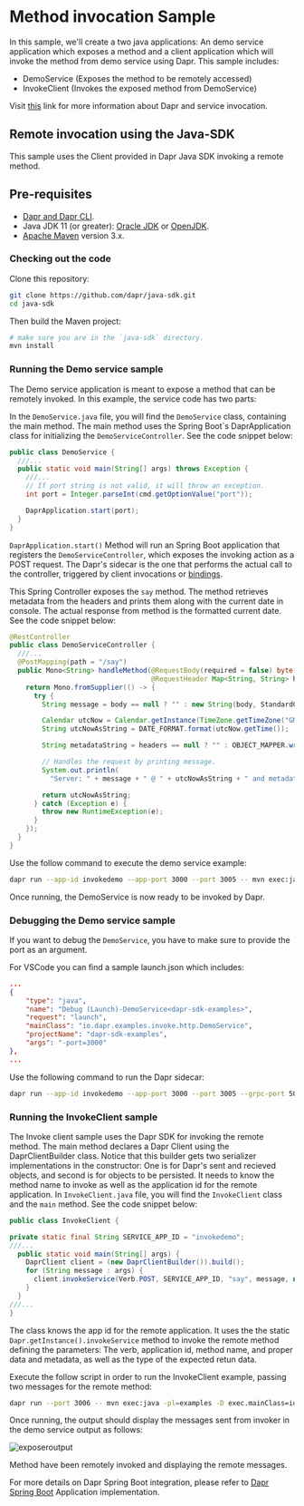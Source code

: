 # Method invocation Sample

In this sample, we'll create a two java applications: An demo service application which exposes a method and a client application which will invoke the method from demo service using Dapr.
This sample includes:

* DemoService (Exposes the method to be remotely accessed)
* InvokeClient (Invokes the exposed method from DemoService)

Visit [this](https://github.com/dapr/docs/blob/master/concepts/service-invocation/service-invocation.md) link for more information about Dapr and service invocation.
 
## Remote invocation using the Java-SDK

This sample uses the Client provided in Dapr Java SDK invoking a remote method. 

## Pre-requisites

* [Dapr and Dapr CLI](https://github.com/dapr/docs/blob/master/getting-started/environment-setup.md#environment-setup).
* Java JDK 11 (or greater): [Oracle JDK](https://www.oracle.com/technetwork/java/javase/downloads/index.html#JDK11) or [OpenJDK](https://jdk.java.net/13/).
* [Apache Maven](https://maven.apache.org/install.html) version 3.x.

### Checking out the code

Clone this repository:

```sh
git clone https://github.com/dapr/java-sdk.git
cd java-sdk
```

Then build the Maven project:

```sh
# make sure you are in the `java-sdk` directory.
mvn install
```

### Running the Demo service sample

The Demo service application is meant to expose a method that can be remotely invoked. In this example, the service code has two parts:

In the `DemoService.java` file, you will find the `DemoService` class, containing the main method. The main method uses the Spring Boot´s DaprApplication class for initializing the `DemoServiceController`. See the code snippet below:

```java
public class DemoService {
  ///...
  public static void main(String[] args) throws Exception {
    ///...
    // If port string is not valid, it will throw an exception.
    int port = Integer.parseInt(cmd.getOptionValue("port"));

    DaprApplication.start(port);
  }
}
```

`DaprApplication.start()` Method will run an Spring Boot application that registers the `DemoServiceController`, which exposes the invoking action as a POST request. The Dapr's sidecar is the one that performs the actual call to the controller, triggered by client invocations or [bindings](https://github.com/dapr/docs/blob/master/concepts/bindings/README.md).

This Spring Controller exposes the `say` method. The method retrieves metadata from the headers and prints them along with the current date in console. The actual response from method is the formatted current date. See the code snippet below:

```java
@RestController
public class DemoServiceController {
  ///...
  @PostMapping(path = "/say")
  public Mono<String> handleMethod(@RequestBody(required = false) byte[] body,
                                   @RequestHeader Map<String, String> headers) {
    return Mono.fromSupplier(() -> {
      try {
        String message = body == null ? "" : new String(body, StandardCharsets.UTF_8);

        Calendar utcNow = Calendar.getInstance(TimeZone.getTimeZone("GMT"));
        String utcNowAsString = DATE_FORMAT.format(utcNow.getTime());

        String metadataString = headers == null ? "" : OBJECT_MAPPER.writeValueAsString(headers);

        // Handles the request by printing message.
        System.out.println(
          "Server: " + message + " @ " + utcNowAsString + " and metadata: " + metadataString);

        return utcNowAsString;
      } catch (Exception e) {
        throw new RuntimeException(e);
      }
    });
  }
}
```

Use the follow command to execute the demo service example:

```sh
dapr run --app-id invokedemo --app-port 3000 --port 3005 -- mvn exec:java -pl=examples -D exec.mainClass=io.dapr.examples.invoke.http.DemoService -D exec.args="-p 3000"
```

Once running, the DemoService is now ready to be invoked by Dapr.

### Debugging the Demo service sample

If you want to debug the `DemoService`, you have to make sure to provide the port as an argument.

For VSCode you can find a sample launch.json which includes:
```json
...
{
    "type": "java",
    "name": "Debug (Launch)-DemoService<dapr-sdk-examples>",
    "request": "launch",
    "mainClass": "io.dapr.examples.invoke.http.DemoService",
    "projectName": "dapr-sdk-examples",
    "args": "-port=3000"
},
...
```

Use the following command to run the Dapr sidecar:

```sh
dapr run --app-id invokedemo --app-port 3000 --port 3005 --grpc-port 5001 -- waitfor FOREVER
```

### Running the InvokeClient sample

The Invoke client sample uses the Dapr SDK for invoking the remote method. The main method declares a Dapr Client using the DaprClientBuilder class. Notice that this builder gets two serializer implementations in the constructor: One is for Dapr's sent and recieved objects, and second is for objects to be persisted. It needs to know the method name to invoke as well as the application id for the remote application. In `InvokeClient.java` file, you will find the `InvokeClient` class and the `main` method. See the code snippet below:

```java
public class InvokeClient {

private static final String SERVICE_APP_ID = "invokedemo";
///...
  public static void main(String[] args) {
    DaprClient client = (new DaprClientBuilder()).build();
    for (String message : args) {
      client.invokeService(Verb.POST, SERVICE_APP_ID, "say", message, null, String.class).block();
    }
  }
///...
}
```

The class knows the app id for the remote application. It uses the the static `Dapr.getInstance().invokeService` method to invoke the remote method defining the parameters: The verb, application id, method name, and proper data and metadata, as well as the type of the expected retun data.
 
 Execute the follow script in order to run the InvokeClient example, passing two messages for the remote method:
```sh
dapr run --port 3006 -- mvn exec:java -pl=examples -D exec.mainClass=io.dapr.examples.invoke.http.InvokeClient -D exec.args="'message one' 'message two'"
```
Once running, the output should display the messages sent from invoker in the demo service output as follows:

![exposeroutput](../../../../../../resources/img/exposer-service.png)

Method have been remotely invoked and displaying the remote messages.

For more details on Dapr Spring Boot integration, please refer to [Dapr Spring Boot](../../../springboot/DaprApplication.java) Application implementation.